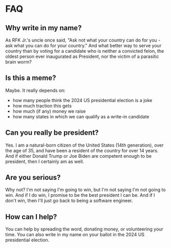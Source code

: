 # FAQ
## Why write in my name?

As RFK Jr.'s uncle once said, "Ask not what your country can do for you - ask what you can do for your country." And what better way to serve your country than by voting for a candidate who is neither a convicted felon, the oldest person ever inaugurated as President, nor the victim of a parasitic brain worm?

## Is this a meme?
Maybe. It really depends on:
- how many people think the 2024 US presidential election is a joke
- how much traction this gets
- how much (if any) money we raise
- how many states in which we can qualify as a write-in candidate

## Can you really be president?
Yes. I am a natural-born citizen of the United States (14th generation), over the age of 35, and have been a resident of the country for over 14 years. And if either Donald Trump or Joe Biden are competent enough to be president, then I certainly am as well.

## Are you serious?
Why not? I'm not saying I'm going to win, but I'm not saying I'm not going to win. And if I do win, I promise to be the best president I can be. And if I don't win, then I'll just go back to being a software engineer.

## How can I help?
You can help by spreading the word, donating money, or volunteering your time. You can also write in my name on your ballot in the 2024 US presidential election.

